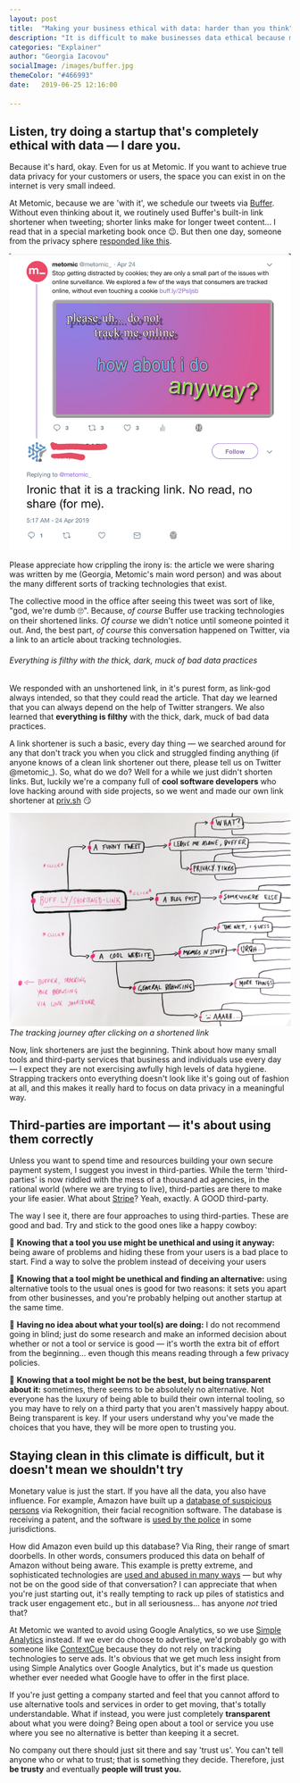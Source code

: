 ```yaml
---
layout: post
title:  "Making your business ethical with data: harder than you think"
description: "It is difficult to make businesses data ethical because most technology and softwares are embedded with data harvesting technologies"
categories: "Explainer"
author: "Georgia Iacovou"
socialImage: /images/buffer.jpg
themeColor: "#466993"
date:   2019-06-25 12:16:00

---
```


## Listen, try doing a startup that's completely ethical with data — I dare you.

Because it's hard, okay. Even for us at Metomic. If you want to achieve true data privacy for your customers or users, the space you can exist in on the internet is very small indeed.

At Metomic, because we are 'with it', we schedule our tweets via [Buffer](http://buffer.com/). Without even thinking about it, we routinely used Buffer's built-in link shortener when tweeting; shorter links make for longer tweet content... I read that in a special marketing book once 😉. But then one day, someone from the privacy sphere [responded like this](https://twitter.com/safepress/status/1121025278266966016).

![Metomic tweet using Buffer link shortener that has tracking technology](/images/trackinglink.png)

Please appreciate how crippling the irony is: the article we were sharing was written by me (Georgia, Metomic's main word person) and was about the many different sorts of tracking technologies that exist.

The collective mood in the office after seeing this tweet was sort of like, "god, we're dumb 🙄". Because, *of course* Buffer use tracking technologies on their shortened links. *Of course* we didn't notice until someone pointed it out. And, the best part, *of course* this conversation happened on Twitter, via a link to an article about tracking technologies. 

###### Everything is filthy with the thick, dark, muck of bad data practices

We responded with an unshortened link, in it's purest form, as link-god always intended, so that they could read the article. That day we learned that you can always depend on the help of Twitter strangers. We also learned that **everything is filthy** with the thick, dark, muck of bad data practices. 

A link shortener is such a basic, every day thing — we searched around for any that don't track you when you click and struggled finding anything (if anyone knows of a clean link shortener out there, please tell us on Twitter @metomic_). So, what do we do? Well for a while we just didn't shorten links. But, luckily we're a company full of **cool software developers** who love hacking around with side projects, so we went and made our own link shortener at [priv.sh](http://priv.sh) 😏

![Illustration of how link shorteners and tracking works](/images/buffer.jpg)
*The tracking journey after clicking on a shortened link*

Now, link shorteners are just the beginning. Think about how many small tools and third-party services that business and individuals use every day — I expect they are not exercising awfully high levels of data hygiene. Strapping trackers onto everything doesn't look like it's going out of fashion at all, and this makes it really hard to focus on data privacy in a meaningful way.

## Third-parties are important — it's about using them correctly

Unless you want to spend time and resources building your own secure payment system, I suggest you invest in third-parties. While the term 'third-parties' is now riddled with the mess of a thousand ad agencies, in the rational world (where we are trying to live), third-parties are there to make your life easier. What about [Stripe](https://stripe.com/gb)? Yeah, exactly. A GOOD third-party.

The way I see it, there are four approaches to using third-parties. These are good and bad. Try and stick to the good ones like a happy cowboy:

😬 **Knowing that a tool you use might be unethical and using it anyway:** being aware of problems and hiding these from your users is a bad place to start. Find a way to solve the problem instead of deceiving your users

🤠 **Knowing that a tool might be unethical and finding an alternative:** using alternative tools to the usual ones is good for two reasons: it sets you apart from other businesses, and you're probably helping out another startup at the same time.

😬 **Having no idea about what your tool(s) are doing:** I do not recommend going in blind; just do some research and make an informed decision about whether or not a tool or service is good — it's worth the extra bit of effort from the beginning... even though this means reading through a few privacy policies. 

🤠 **Knowing that a tool might be not be the best, but being transparent about it:** sometimes, there seems to be absolutely no alternative. Not everyone has the luxury of being able to build their own internal tooling, so you may have to rely on a third party that you aren't massively happy about. Being transparent is key. If your users understand why you've made the choices that you have, they will be more open to trusting you.

## Staying clean in this climate is difficult, but it doesn't mean we shouldn't try

Monetary value is just the start. If you have all the data, you also have influence. For example, Amazon have built up a [database of suspicious persons](https://securitybaron.com/news/amazon-security-patent/) via Rekognition, their facial recognition software. The database is receiving a patent, and the software is [used by the police](https://www.cnet.com/news/what-is-amazon-rekognition-facial-recognition-software/) in some jurisdictions.

How did Amazon even build up this database? Via Ring, their range of smart doorbells. In other words, consumers produced this data on behalf of Amazon without being aware. This example is pretty extreme,  and sophisticated technologies are [used and abused in many ways](https://blog.metomic.io/main/2019/06/05/tech-abuse.html) — but why not be on the good side of that conversation? I can appreciate that when you're just starting out, it's really tempting to rack up piles of statistics and track user engagement etc., but in all seriousness... has anyone *not* tried that?

At Metomic we wanted to avoid using Google Analytics, so we use [Simple Analytics](https://simpleanalytics.io/) instead. If we ever do choose to advertise, we'd probably go with someone like [ContextCue](https://contextcue.com/) because they do not rely on tracking technologies to serve ads. It's obvious that we get much less insight from using Simple Analytics over Google Analytics, but it's made us question whether ever needed what Google have to offer in the first place.

If you're just getting a company started and feel that you cannot afford to use alternative tools and services in order to get moving, that's totally understandable. What if instead, you were just completely **transparent** about what you were doing? Being open about a tool or service you use where you see no alternative is better than keeping it a secret. 

No company out there should just sit there and say 'trust us'. You can't tell anyone who or what to trust; that is something they decide. Therefore, just **be trusty** and eventually **people will trust you.**